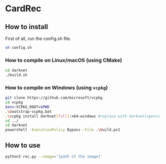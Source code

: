 # CardRec

## How to install
First of all, run the config.sh file.
```bash
sh config.sh
```

### How to compile on Linux/macOS (using CMake)
```bash
cd darknet
./build.sh
```

### How to compile on Windows (using `vcpkg`)
```bash
git clone https://github.com/microsoft/vcpkg
cd vcpkg
$env:VCPKG_ROOT=$PWD
.\bootstrap-vcpkg.bat
.\vcpkg install darknet[full]:x64-windows #replace with darknet[opencv-base,cuda,cudnn]:x64-windows for a quicker install of dependencies
cd ../
cd darknet
powershell -ExecutionPolicy Bypass -File .\build.ps1
```

## How to use
```bash
python3 rec.py --image='[path of the image]'
```